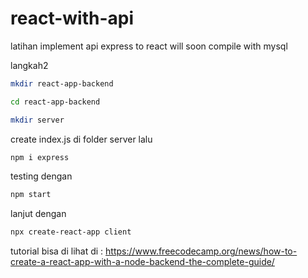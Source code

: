 # react-with-api
latihan implement api express to react will soon compile with mysql

langkah2 
```bash
mkdir react-app-backend
```
```bash
cd react-app-backend
```
```bash
mkdir server
```
create index.js di folder server
lalu 
```bash
npm i express
```
testing dengan 
```bash
npm start
```
lanjut dengan 
```bash
npx create-react-app client
```

tutorial bisa di lihat di : https://www.freecodecamp.org/news/how-to-create-a-react-app-with-a-node-backend-the-complete-guide/
